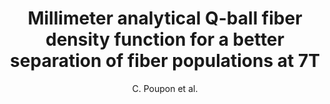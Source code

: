 ---
cat: gaia
subcat: architecture
bestof: false
author: C. Poupon et al.
title: Millimeter analytical Q-ball fiber density function for a better separation of fiber populations at 7T
year: 2009
type: misc
---